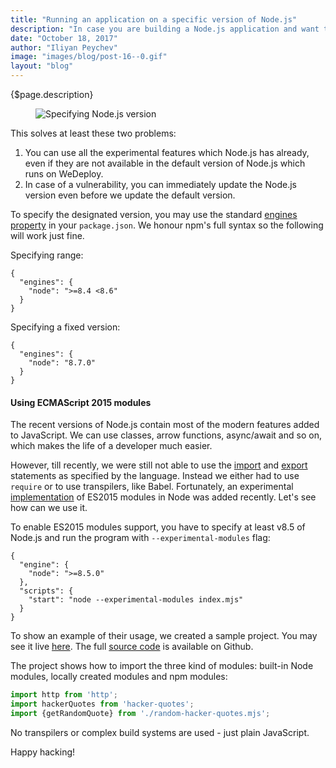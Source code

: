 ```yaml
---
title: "Running an application on a specific version of Node.js"
description: "In case you are building a Node.js application and want to host it on WeDeploy, we have good news for you - now you can specify a designated version of Node.js."
date: "October 18, 2017"
author: "Iliyan Peychev"
image: "images/blog/post-16--0.gif"
layout: "blog"
---
```


<article>

{$page.description}

<figure>
  <img src="/images/blog/post-16--0.gif" alt="Specifying Node.js version">
</figure>

This solves at least these two problems:
1. You can use all the experimental features which Node.js has already, even if they are not available in the default version of Node.js which runs on WeDeploy.
2. In case of a vulnerability, you can immediately update the Node.js version even before we update the default version.

To specify the designated version, you may use the standard [engines property](https://docs.npmjs.com/files/package.json#engines) in your `package.json`. We honour npm's full syntax so the following will work just fine.

Specifying range:

```application/json
{
  "engines": {
    "node": ">=8.4 <8.6"
  }
}
```

Specifying a fixed version:

```application/json
{
  "engines": {
    "node": "8.7.0"
  }
}
```

#### Using ECMAScript 2015 modules
The recent versions of Node.js contain most of the modern features added to JavaScript. We can use classes, arrow functions, async/await and so on, which makes the life of a developer much easier.

However, till recently, we were still not able to use the [import](https://www.ecma-international.org/ecma-262/6.0/#sec-imports) and [export](https://www.ecma-international.org/ecma-262/6.0/#sec-exports) statements as specified by the language. Instead we either had to use `require` or to use transpilers, like Babel. Fortunately, an experimental [implementation](https://nodejs.org/api/esm.html) of ES2015 modules in Node was added recently. Let's see how can we use it.

To enable ES2015 modules support, you have to specify at least v8.5 of Node.js and run the program with `--experimental-modules` flag:

```application/json
{
  "engine": {
    "node": ">=8.5.0"
  },
  "scripts": {
    "start": "node --experimental-modules index.mjs"
  }
}
```

To show an example of their usage, we created a sample project. You may see it live [here](https://es2015modules.wedeploy.io/). The full [source code](https://github.com/wedeploy-examples/nodejs-example/tree/es2015-modules) is available on Github.

The project shows how to import the three kind of modules: built-in Node modules, locally created modules and npm modules:

```javascript
import http from 'http';
import hackerQuotes from 'hacker-quotes';
import {getRandomQuote} from './random-hacker-quotes.mjs';
```

No transpilers or complex build systems are used - just plain JavaScript.

Happy hacking!

</article>
